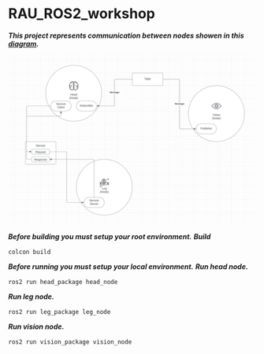 # RAU_ROS2_workshop
***This project represents communication between nodes showen in this [diagram](https://suren-atoyan.notion.site/ROS2-Workshop-Introduction-and-Small-Project-Build-9f182cb2d12f49e3a345a6ac456143ff).***

<img width="972" src="https://github.com/Cyber-Fusion/RAU_ROS2_workshop/blob/main/rau-bot-diagram.png">

***Before building you must setup your root environment.***
***Build***
```
colcon build
```

***Before running you must setup your local environment.***
***Run head node.***
```
ros2 run head_package head_node
```
***Run leg node.***
```
ros2 run leg_package leg_node
```
***Run vision node.***
```
ros2 run vision_package vision_node
```
